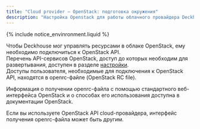 ```yaml
---
title: "Cloud provider — OpenStack: подготовка окружения"
description: "Настройка Openstack для работы облачного провайдера Deckhouse."
---
```


{% include notice_envinronment.liquid %}

Чтобы Deckhouse мог управлять ресурсами в облаке OpenStack, ему необходимо подключиться к OpenStack API.  
Перечень API-сервисов OpenStack, доступ до которых необходим для развертывания, доступен в разделе [настройки](./configuration.html#список-необходимых-сервисов-openstack).  
Доступы пользователя, необходимые для подключения к OpenStack API, находятся в openrc-файле (OpenStack RC file).

Информация о получении openrc-файла с помощью стандартного веб-интерфейса OpenStack и о способах его использования доступна в документации OpenStack.

Если вы используете OpenStack API cloud-провайдера, интерфейс получения openrc-файла может быть другим.
